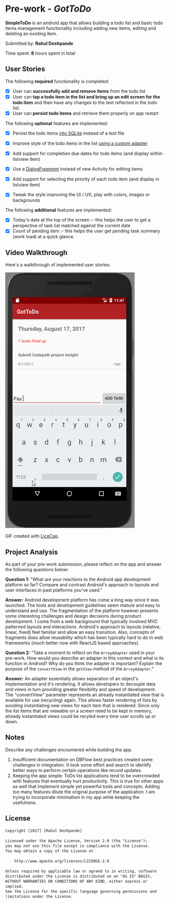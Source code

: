 # Pre-work - *GotToDo*

**SimpleToDo** is an android app that allows building a todo list and basic todo items management functionality including adding new items, editing and deleting an existing item.

Submitted by: **Rahul Deshpande**

Time spent: **8** hours spent in total

## User Stories

The following **required** functionality is completed:

* [X] User can **successfully add and remove items** from the todo list
* [X] User can **tap a todo item in the list and bring up an edit screen for the todo item** and then have any changes to the text reflected in the todo list.
* [X] User can **persist todo items** and retrieve them properly on app restart

The following **optional** features are implemented:

* [X] Persist the todo items [into SQLite](http://guides.codepath.com/android/Persisting-Data-to-the-Device#sqlite) instead of a text file
* [X] Improve style of the todo items in the list [using a custom adapter](http://guides.codepath.com/android/Using-an-ArrayAdapter-with-ListView)	
* [X] Add support for completion due dates for todo items (and display within listview item)
* [X] Use a [DialogFragment](http://guides.codepath.com/android/Using-DialogFragment) instead of new Activity for editing items
* [X] Add support for selecting the priority of each todo item (and display in listview item)
* [X] Tweak the style improving the UI / UX, play with colors, images or backgrounds


The following **additional** features are implemented:

* [X] Today's date at the top of the screen :- this helps the user to get a perspective of task list matched against the current date
* [X] Count of pending item :- this helps the user get pending task summary (work load) at a quick glance.

## Video Walkthrough

Here's a walkthrough of implemented user stories:

<img src='SimpleToDo_Demo4.gif' title='Video Walkthrough' width='' alt='Video Walkthrough' />

GIF created with [LiceCap](http://www.cockos.com/licecap/).

## Project Analysis

As part of your pre-work submission, please reflect on the app and answer the following questions below:

**Question 1:** "What are your reactions to the Android app development platform so far? Compare and contrast Android's approach to layouts and user interfaces in past platforms you've used."

**Answer:** Android development platform has come a long way since it was launched. The tools and development guidelines seem mature and easy to understand and use. The fragmentation of the platform however  presents some interesting challenges and design decisions during product development. I come from a web background that typically involved MVC patterned layouts and interactions. Android's approach to layouts (relative, linear, fixed) feel familiar and allow an easy transition. Also, concepts of fragments does allow reusability which has been typically hard to do in web frameworks (much better now with ReactJS based approaches).

**Question 2:** "Take a moment to reflect on the `ArrayAdapter` used in your pre-work. How would you describe an adapter in this context and what is its function in Android? Why do you think the adapter is important? Explain the purpose of the `convertView` in the `getView` method of the `ArrayAdapter`."

**Answer:** An adapter essentially allows separation of an object's implementation and it's rendering. It allows developers to decouple data and views in turn providing greater flexibility and speed of development. The "convertView" parameter represents an already instantiated view that is available for use (recycling) again. This allows faster rendering of lists by avoiding instantiating new views for each item that is rendered. Since only the list items that are viewable on a screen need to be kept in memory, already instantiated views could be recyled every time user scrolls up or down.

## Notes

Describe any challenges encountered while building the app.
1. Insufficient documentation on DBFlow best practices created some challenges in integration. It took some effort and search to identify better ways to perform certain operations like record updates.
2. Keeping the app simple: ToDo list applications tend to be overcrowded with features that eventually hurt productivity. This is true for other apps as well that implement simple yet powerful tools and concepts. Adding too many features dilute the original purpose of the application. I am trying to incorporate minimalism in my app while keeping the usefulness.

## License

    Copyright [2017] [Rahul Deshpande]

    Licensed under the Apache License, Version 2.0 (the "License");
    you may not use this file except in compliance with the License.
    You may obtain a copy of the License at

        http://www.apache.org/licenses/LICENSE-2.0

    Unless required by applicable law or agreed to in writing, software
    distributed under the License is distributed on an "AS IS" BASIS,
    WITHOUT WARRANTIES OR CONDITIONS OF ANY KIND, either express or implied.
    See the License for the specific language governing permissions and
    limitations under the License.